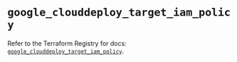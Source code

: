 # `google_clouddeploy_target_iam_policy`

Refer to the Terraform Registry for docs: [`google_clouddeploy_target_iam_policy`](https://registry.terraform.io/providers/hashicorp/google/6.35.0/docs/resources/clouddeploy_target_iam_policy).
